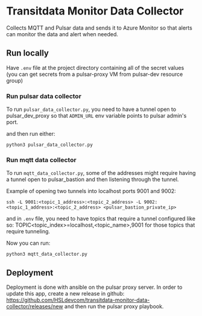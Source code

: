 # Transitdata Monitor Data Collector

Collects MQTT and Pulsar data and sends it to Azure Monitor so that alerts can monitor the data and alert when needed.

## Run locally

Have `.env` file at the project directory containing all of the secret values (you can get secrets from a pulsar-proxy VM from pulsar-dev resource group)

### Run pulsar data collector

To run `pulsar_data_collector.py`, you need to have a tunnel open to pulsar_dev_proxy so that `ADMIN_URL` env variable points to pulsar admin's port.

and then run either:
```
python3 pulsar_data_collector.py
```

### Run mqtt data collector

To run `mqtt_data_collector.py`, some of the addresses might require having a tunnel open to pulsar_bastion and then listening through the tunnel.

Example of opening two tunnels into localhost ports 9001 and 9002:

```
ssh -L 9001:<topic_1_address>:<topic_2_address> -L 9002:<topic_1_address>:<topic_2_address> <pulsar_bastion_private_ip>
```

and in `.env` file, you need to have topics that require a tunnel configured like so: TOPIC<topic_index>=localhost,<topic_name>,9001
for those topics that require tunneling.

Now you can run:
```
python3 mqtt_data_collector.py
```

## Deployment

Deployment is done with ansible on the pulsar proxy server. In order to update this app, create a new release in github: https://github.com/HSLdevcom/transitdata-monitor-data-collector/releases/new and then run the pulsar proxy playbook.
